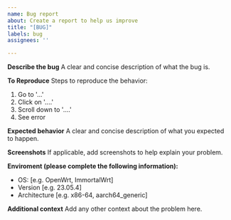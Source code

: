 ```yaml
---
name: Bug report
about: Create a report to help us improve
title: "[BUG]"
labels: bug
assignees: ''

---
```


**Describe the bug**
A clear and concise description of what the bug is.

**To Reproduce**
Steps to reproduce the behavior:
1. Go to '...'
2. Click on '....'
3. Scroll down to '....'
4. See error

**Expected behavior**
A clear and concise description of what you expected to happen.

**Screenshots**
If applicable, add screenshots to help explain your problem.

**Enviroment (please complete the following information):**
 - OS: [e.g. OpenWrt, ImmortalWrt]
 - Version [e.g. 23.05.4]
 - Architecture [e.g. x86-64, aarch64_generic]

**Additional context**
Add any other context about the problem here.
